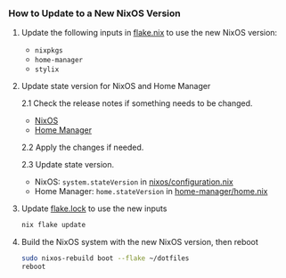 ### How to Update to a New NixOS Version

1. Update the following inputs in [flake.nix](./flake.nix) to use the new NixOS version:
   - `nixpkgs`
   - `home-manager`
   - `stylix`

2. Update state version for NixOS and Home Manager

   2.1 Check the release notes if something needs to be changed.
     - [NixOS](https://nixos.org/manual/nixos/stable/release-notes.html#ch-release-notes)
     - [Home Manager](https://nix-community.github.io/home-manager/release-notes.xhtml)

   2.2 Apply the changes if needed.

   2.3 Update state version.
     - NixOS: `system.stateVersion` in [nixos/configuration.nix](nixos/configuration.nix)
     - Home Manager: `home.stateVersion` in [home-manager/home.nix](home-manager/home.nix)

3. Update [flake.lock](./flake.lock) to use the new inputs

   ```bash
   nix flake update
   ```

3. Build the NixOS system with the new NixOS version, then reboot

   ```bash
   sudo nixos-rebuild boot --flake ~/dotfiles
   reboot
   ```
